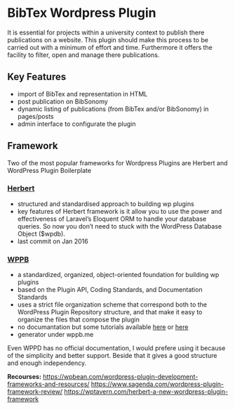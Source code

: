 # BibTex Wordpress Plugin
It is essential for projects within a university context to publish there publications on a website. This plugin should make this process to be carried out with a minimum of effort and time. Furthermore it offers the facility to filter, open and manage there publications.

## Key Features
*   import of BibTex and representation in HTML
*   post publication on BibSonomy
*   dynamic listing of publications (from BibTex and/or BibSonomy) in pages/posts
*   admin interface to configurate the plugin

## Framework
Two of the most popular frameworks for Wordpress Plugins are Herbert and WordPress Plugin Boilerplate 

### [Herbert](https://github.com/getherbert/herbert)
* structured and standardised approach to building wp plugins
* key features of Herbert framework is it allow you to use the power and effectiveness of Laravel’s Eloquent ORM to handle your database queries. So now you don’t need to stuck with the WordPress Database Object ($wpdb).
* last commit on Jan 2016

### [WPPB](wppb.io)
* a standardized, organized, object-oriented foundation for building wp plugins
* based on the Plugin API, Coding Standards, and Documentation Standards
* uses a strict file organization scheme that correspond both to the WordPress Plugin Repository structure, and that make it easy to organize the files that compose the plugin
* no documantation but some tutorials available [here](https://www.sitepoint.com/wordpress-plugin-boilerplate/) or [here](https://www.slushman.com/guide-using-wordpress-plugin-boilerplate/)
* generator under wppb.me

Even WPPD has no official documentation, I would prefere using it because of the simplicity and better support. Beside that it gives a good structure and enough independency.

**Recourses:**
https://wpbean.com/wordpress-plugin-development-frameworks-and-resources/
https://www.sagenda.com/wordpress-plugin-framework-review/
https://wptavern.com/herbert-a-new-wordpress-plugin-framework